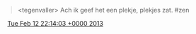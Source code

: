> &lt;tegenvaller&gt; Ach ik geef het een plekje, plekjes zat\. \#zen

<img src="../../media/tweet.ico" width="12" /> [Tue Feb 12 22:14:03 +0000 2013](https://twitter.com/DromerDenker/status/301454143879520256)